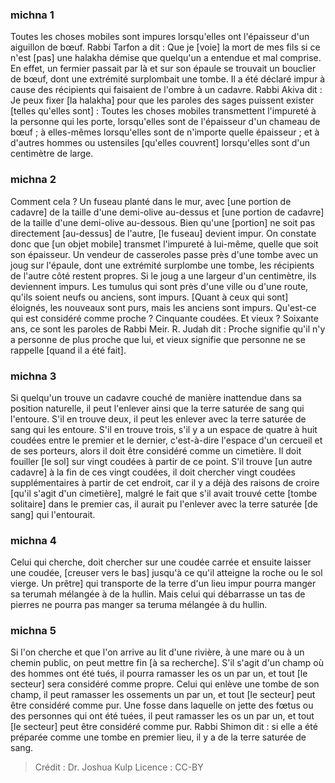 
### michna 1
Toutes les choses mobiles sont impures lorsqu'elles ont l'épaisseur d'un aiguillon de bœuf. Rabbi Tarfon a dit : Que je [voie] la mort de mes fils si ce n'est [pas] une halakha démise que quelqu'un a entendue et mal comprise. En effet, un fermier passait par là et sur son épaule se trouvait un bouclier de bœuf, dont une extrémité surplombait une tombe. Il a été déclaré impur à cause des récipients qui faisaient de l'ombre à un cadavre. Rabbi Akiva dit : Je peux fixer [la halakha] pour que les paroles des sages puissent exister [telles qu'elles sont] : Toutes les choses mobiles transmettent l'impureté à la personne qui les porte, lorsqu'elles sont de l'épaisseur d'un chameau de bœuf ; à elles-mêmes lorsqu'elles sont de n'importe quelle épaisseur ; et à d'autres hommes ou ustensiles [qu'elles couvrent] lorsqu'elles sont d'un centimètre de large.

### michna 2
Comment cela ? Un fuseau planté dans le mur, avec [une portion de cadavre] de la taille d'une demi-olive au-dessus et [une portion de cadavre] de la taille d'une demi-olive au-dessous. Bien qu'une [portion] ne soit pas directement [au-dessus] de l'autre, [le fuseau] devient impur. On constate donc que [un objet mobile] transmet l'impureté à lui-même, quelle que soit son épaisseur. Un vendeur de casseroles passe près d'une tombe avec un joug sur l'épaule, dont une extrémité surplombe une tombe, les récipients de l'autre côté restent propres. Si le joug a une largeur d'un centimètre, ils deviennent impurs. Les tumulus qui sont près d'une ville ou d'une route, qu'ils soient neufs ou anciens, sont impurs. [Quant à ceux qui sont] éloignés, les nouveaux sont purs, mais les anciens sont impurs. Qu'est-ce qui est considéré comme proche ? Cinquante coudées. Et vieux ? Soixante ans, ce sont les paroles de Rabbi Meir. R. Judah dit : Proche signifie qu'il n'y a personne de plus proche que lui, et vieux signifie que personne ne se rappelle [quand il a été fait].

### michna 3
Si quelqu'un trouve un cadavre couché de manière inattendue dans sa position naturelle, il peut l'enlever ainsi que la terre saturée de sang qui l'entoure. S'il en trouve deux, il peut les enlever avec la terre saturée de sang qui les entoure. S'il en trouve trois, s'il y a un espace de quatre à huit coudées entre le premier et le dernier, c'est-à-dire l'espace d'un cercueil et de ses porteurs, alors il doit être considéré comme un cimetière. Il doit fouiller [le sol] sur vingt coudées à partir de ce point. S'il trouve [un autre cadavre] à la fin de ces vingt coudées, il doit chercher vingt coudées supplémentaires à partir de cet endroit, car il y a déjà des raisons de croire [qu'il s'agit d'un cimetière], malgré le fait que s'il avait trouvé cette [tombe solitaire] dans le premier cas, il aurait pu l'enlever avec la terre saturée [de sang] qui l'entourait.

### michna 4
Celui qui cherche, doit chercher sur une coudée carrée et ensuite laisser une coudée, [creuser vers le bas] jusqu'à ce qu'il atteigne la roche ou le sol vierge. Un prêtre] qui transporte de la terre d'un lieu impur pourra manger sa terumah mélangée à de la hullin. Mais celui qui débarrasse un tas de pierres ne pourra pas manger sa teruma mélangée à du hullin.

### michna 5
Si l'on cherche et que l'on arrive au lit d'une rivière, à une mare ou à un chemin public, on peut mettre fin [à sa recherche]. S'il s'agit d'un champ où des hommes ont été tués, il pourra ramasser les os un par un, et tout [le secteur] sera considéré comme propre. Celui qui enlève une tombe de son champ, il peut ramasser les ossements un par un, et tout [le secteur] peut être considéré comme pur. Une fosse dans laquelle on jette des fœtus ou des personnes qui ont été tuées, il peut ramasser les os un par un, et tout [le secteur] peut être considéré comme pur. Rabbi Shimon dit : si elle a été préparée comme une tombe en premier lieu, il y a de la terre saturée de sang.

>Crédit : Dr. Joshua Kulp
>Licence : CC-BY